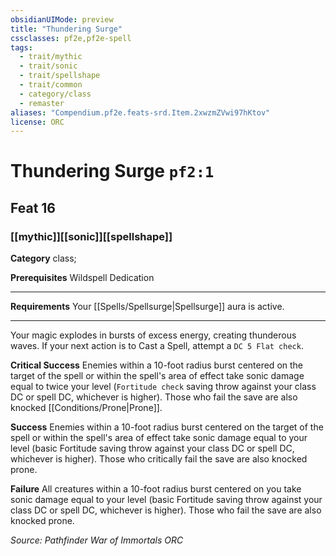 ```yaml
---
obsidianUIMode: preview
title: "Thundering Surge"
cssclasses: pf2e,pf2e-spell
tags:
  - trait/mythic
  - trait/sonic
  - trait/spellshape
  - trait/common
  - category/class
  - remaster
aliases: "Compendium.pf2e.feats-srd.Item.2xwzmZVwi97hKtov"
license: ORC
---
```

# Thundering Surge `pf2:1`
## Feat 16
### [[mythic]][[sonic]][[spellshape]]

**Category** class; 



**Prerequisites** Wildspell Dedication
* * *
**Requirements** Your [[Spells/Spellsurge|Spellsurge]] aura is active.

* * *

Your magic explodes in bursts of excess energy, creating thunderous waves. If your next action is to Cast a Spell, attempt a `DC 5 Flat check`.

**Critical Success** Enemies within a 10-foot radius burst centered on the target of the spell or within the spell's area of effect take sonic damage equal to twice your level (`Fortitude check` saving throw against your class DC or spell DC, whichever is higher). Those who fail the save are also knocked [[Conditions/Prone|Prone]].

**Success** Enemies within a 10-foot radius burst centered on the target of the spell or within the spell's area of effect take sonic damage equal to your level (basic Fortitude saving throw against your class DC or spell DC, whichever is higher). Those who critically fail the save are also knocked prone.

**Failure** All creatures within a 10-foot radius burst centered on you take sonic damage equal to your level (basic Fortitude saving throw against your class DC or spell DC, whichever is higher). Those who fail the save are also knocked prone.

*Source: Pathfinder War of Immortals*
*ORC*